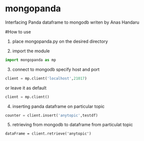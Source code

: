 # mongopanda
Interfacing Panda dataframe to mongodb
writen by Anas Handaru


#How to use
1. place mongopanda.py on the desired directory

2. import the module
```python
import mongopanda as mp
```

3. connect to mongodb specify host and port
```python
client = mp.client('localhost',21017)
```
or leave it as default 
```python
client = mp.client()
```

4. inserting panda dataframe on particular topic
```python
counter = client.insert('anytopic',testdf)
```

5. retrieving from mongodb to dataframe from particulat topic
```pyhton
dataFrame = client.retrieve('anytopic')
```
